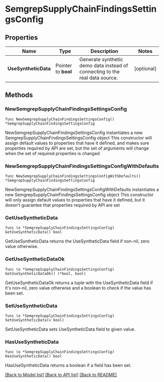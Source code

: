 # SemgrepSupplyChainFindingsSettingsConfig

## Properties

Name | Type | Description | Notes
------------ | ------------- | ------------- | -------------
**UseSyntheticData** | Pointer to **bool** | Generate synthetic demo data instead of connecting to the real data source. | [optional] 

## Methods

### NewSemgrepSupplyChainFindingsSettingsConfig

`func NewSemgrepSupplyChainFindingsSettingsConfig() *SemgrepSupplyChainFindingsSettingsConfig`

NewSemgrepSupplyChainFindingsSettingsConfig instantiates a new SemgrepSupplyChainFindingsSettingsConfig object
This constructor will assign default values to properties that have it defined,
and makes sure properties required by API are set, but the set of arguments
will change when the set of required properties is changed

### NewSemgrepSupplyChainFindingsSettingsConfigWithDefaults

`func NewSemgrepSupplyChainFindingsSettingsConfigWithDefaults() *SemgrepSupplyChainFindingsSettingsConfig`

NewSemgrepSupplyChainFindingsSettingsConfigWithDefaults instantiates a new SemgrepSupplyChainFindingsSettingsConfig object
This constructor will only assign default values to properties that have it defined,
but it doesn't guarantee that properties required by API are set

### GetUseSyntheticData

`func (o *SemgrepSupplyChainFindingsSettingsConfig) GetUseSyntheticData() bool`

GetUseSyntheticData returns the UseSyntheticData field if non-nil, zero value otherwise.

### GetUseSyntheticDataOk

`func (o *SemgrepSupplyChainFindingsSettingsConfig) GetUseSyntheticDataOk() (*bool, bool)`

GetUseSyntheticDataOk returns a tuple with the UseSyntheticData field if it's non-nil, zero value otherwise
and a boolean to check if the value has been set.

### SetUseSyntheticData

`func (o *SemgrepSupplyChainFindingsSettingsConfig) SetUseSyntheticData(v bool)`

SetUseSyntheticData sets UseSyntheticData field to given value.

### HasUseSyntheticData

`func (o *SemgrepSupplyChainFindingsSettingsConfig) HasUseSyntheticData() bool`

HasUseSyntheticData returns a boolean if a field has been set.


[[Back to Model list]](../README.md#documentation-for-models) [[Back to API list]](../README.md#documentation-for-api-endpoints) [[Back to README]](../README.md)


